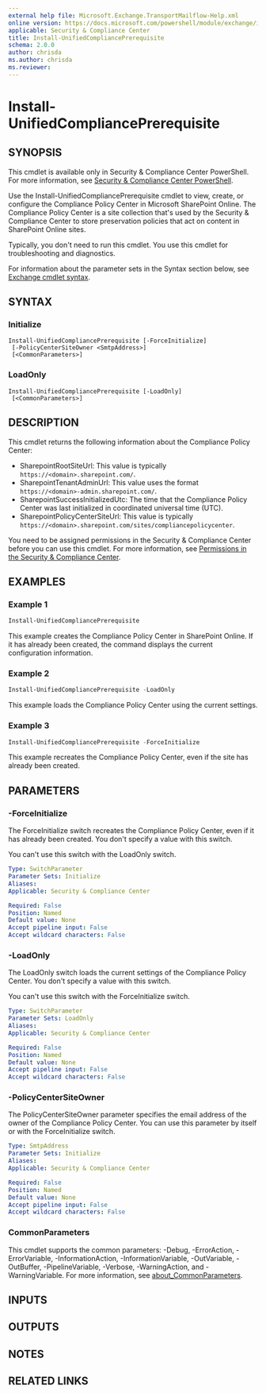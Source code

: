 ```yaml
---
external help file: Microsoft.Exchange.TransportMailflow-Help.xml
online version: https://docs.microsoft.com/powershell/module/exchange/install-unifiedcomplianceprerequisite
applicable: Security & Compliance Center
title: Install-UnifiedCompliancePrerequisite
schema: 2.0.0
author: chrisda
ms.author: chrisda
ms.reviewer:
---
```


# Install-UnifiedCompliancePrerequisite

## SYNOPSIS
This cmdlet is available only in Security & Compliance Center PowerShell. For more information, see [Security & Compliance Center PowerShell](https://docs.microsoft.com/powershell/exchange/scc-powershell).

Use the Install-UnifiedCompliancePrerequisite cmdlet to view, create, or configure the Compliance Policy Center in Microsoft SharePoint Online. The Compliance Policy Center is a site collection that's used by the Security & Compliance Center to store preservation policies that act on content in SharePoint Online sites.

Typically, you don't need to run this cmdlet. You use this cmdlet for troubleshooting and diagnostics.

For information about the parameter sets in the Syntax section below, see [Exchange cmdlet syntax](https://docs.microsoft.com/powershell/exchange/exchange-cmdlet-syntax).

## SYNTAX

### Initialize
```
Install-UnifiedCompliancePrerequisite [-ForceInitialize]
 [-PolicyCenterSiteOwner <SmtpAddress>]
 [<CommonParameters>]
```

### LoadOnly
```
Install-UnifiedCompliancePrerequisite [-LoadOnly]
 [<CommonParameters>]
```

## DESCRIPTION
This cmdlet returns the following information about the Compliance Policy Center:

- SharepointRootSiteUrl: This value is typically `https://<domain>.sharepoint.com/`.
- SharepointTenantAdminUrl: This value uses the format `https://<domain>-admin.sharepoint.com/`.
- SharepointSuccessInitializedUtc: The time that the Compliance Policy Center was last initialized in coordinated universal time (UTC).
- SharepointPolicyCenterSiteUrl: This value is typically `https://<domain>.sharepoint.com/sites/compliancepolicycenter`.

You need to be assigned permissions in the Security & Compliance Center before you can use this cmdlet. For more information, see [Permissions in the Security & Compliance Center](https://docs.microsoft.com/microsoft-365/security/office-365-security/permissions-in-the-security-and-compliance-center).

## EXAMPLES

### Example 1
```powershell
Install-UnifiedCompliancePrerequisite
```

This example creates the Compliance Policy Center in SharePoint Online. If it has already been created, the command displays the current configuration information.

### Example 2
```powershell
Install-UnifiedCompliancePrerequisite -LoadOnly
```

This example loads the Compliance Policy Center using the current settings.

### Example 3
```powershell
Install-UnifiedCompliancePrerequisite -ForceInitialize
```

This example recreates the Compliance Policy Center, even if the site has already been created.

## PARAMETERS

### -ForceInitialize
The ForceInitialize switch recreates the Compliance Policy Center, even if it has already been created. You don't specify a value with this switch.

You can't use this switch with the LoadOnly switch.

```yaml
Type: SwitchParameter
Parameter Sets: Initialize
Aliases:
Applicable: Security & Compliance Center

Required: False
Position: Named
Default value: None
Accept pipeline input: False
Accept wildcard characters: False
```

### -LoadOnly
The LoadOnly switch loads the current settings of the Compliance Policy Center. You don't specify a value with this switch.

You can't use this switch with the ForceInitialize switch.

```yaml
Type: SwitchParameter
Parameter Sets: LoadOnly
Aliases:
Applicable: Security & Compliance Center

Required: False
Position: Named
Default value: None
Accept pipeline input: False
Accept wildcard characters: False
```

### -PolicyCenterSiteOwner
The PolicyCenterSiteOwner parameter specifies the email address of the owner of the Compliance Policy Center. You can use this parameter by itself or with the ForceInitialize switch.

```yaml
Type: SmtpAddress
Parameter Sets: Initialize
Aliases:
Applicable: Security & Compliance Center

Required: False
Position: Named
Default value: None
Accept pipeline input: False
Accept wildcard characters: False
```

### CommonParameters
This cmdlet supports the common parameters: -Debug, -ErrorAction, -ErrorVariable, -InformationAction, -InformationVariable, -OutVariable, -OutBuffer, -PipelineVariable, -Verbose, -WarningAction, and -WarningVariable. For more information, see [about_CommonParameters](https://go.microsoft.com/fwlink/p/?LinkID=113216).

## INPUTS

###  

## OUTPUTS

###  

## NOTES

## RELATED LINKS
